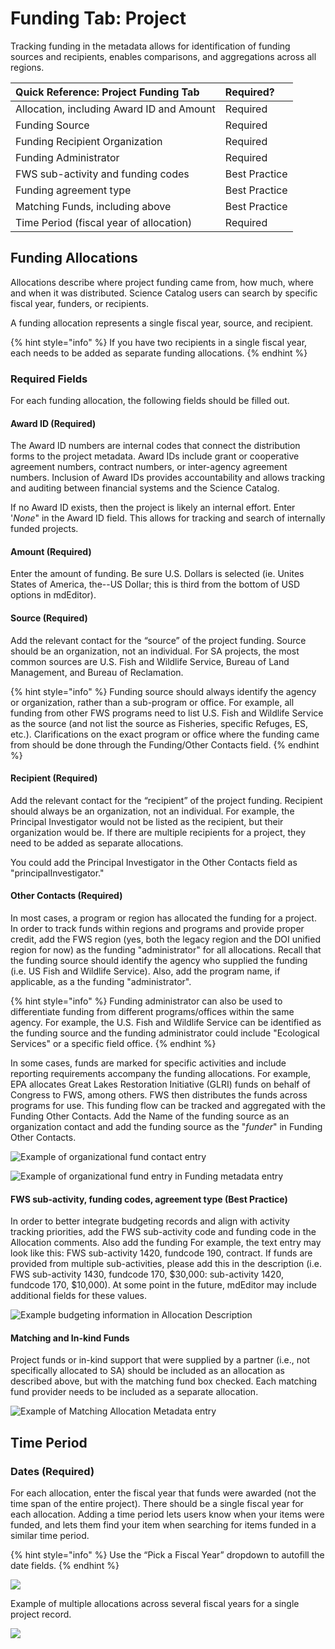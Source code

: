 # Funding Tab: Project

Tracking funding in the metadata allows for identification of funding sources and recipients, enables comparisons, and aggregations across all regions.

| **Quick Reference: Project Funding Tab** | Required? |
| :--- | :--- |
| Allocation, including Award ID and Amount | Required |
| Funding Source | Required |
| Funding Recipient Organization | Required |
| Funding Administrator | Required |
| FWS sub-activity and funding codes | Best Practice |
| Funding agreement type | Best Practice |
| Matching Funds, including above | Best Practice |
| Time Period \(fiscal year of allocation\) | Required |

## Funding Allocations

Allocations describe where project funding came from, how much, where and when it was distributed. Science Catalog users can search by specific fiscal year, funders, or recipients.

A funding allocation represents a single fiscal year, source, and recipient.

{% hint style="info" %}
If you have two recipients in a single fiscal year, each needs to be added as separate funding allocations.
{% endhint %}

### Required Fields

For each funding allocation, the following fields should be filled out.

#### Award ID \(Required\)

The Award ID numbers are internal codes that connect the distribution forms to the project metadata. Award IDs include grant or cooperative agreement numbers, contract numbers, or inter-agency agreement numbers. Inclusion of Award IDs provides accountability and allows tracking and auditing between financial systems and the Science Catalog.

 If no Award ID exists, then the project is likely an internal effort. Enter '_None_" in the Award ID field. This allows for tracking and search of internally funded projects. 

#### Amount \(Required\)

Enter the amount of funding.  Be sure U.S. Dollars is selected \(ie. Unites States of America, the--US Dollar; this is third from the bottom of USD options in mdEditor\). 

#### Source \(Required\)

Add the relevant contact for the “source” of the project funding. Source should be an organization, not an individual. For SA projects, the most common sources are U.S. Fish and Wildlife Service, Bureau of Land Management, and Bureau of Reclamation. 

{% hint style="info" %}
Funding source should always identify the agency or organization, rather than a sub-program or office. For example, all funding from other FWS programs need to list U.S. Fish and Wildlife Service as the source \(and not list the source as Fisheries, specific Refuges, ES, etc.\). Clarifications on the exact program or office where the funding came from should be done through the Funding/Other Contacts field.
{% endhint %}

#### Recipient \(Required\)

Add the relevant contact for the “recipient” of the project funding. Recipient should always be an organization, not an individual. For example, the Principal Investigator would not be listed as the recipient, but their organization would be. If there are multiple recipients for a project, they need to be added as separate allocations.

You could add the Principal Investigator in the Other Contacts field as "principalInvestigator."

#### Other Contacts \(Required\)

In most cases, a program or region has allocated the funding for a project.  In order to track funds within regions and programs and provide proper credit, add the FWS region \(yes, both the legacy region and the DOI unified region for now\) as the funding "administrator" for all allocations. Recall that the funding source should identify the agency who supplied the funding \(i.e. US Fish and Wildlife Service\).  Also, add the program name, if applicable, as a the funding "administrator".  

{% hint style="info" %}
Funding administrator can also be used to differentiate funding from different programs/offices within the same agency. For example, the U.S. Fish and Wildlife Service can be identified as the funding source and the funding administrator could include "Ecological Services" or a specific field office.
{% endhint %}

In some cases, funds are marked for specific activities and include reporting requirements accompany the funding allocations.  For example, EPA allocates Great Lakes Restoration Initiative \(GLRI\) funds on behalf of Congress to FWS, among others. FWS then distributes the funds across programs for use.  This funding flow can be tracked and aggregated with the Funding Other Contacts.  Add the Name of the funding source as an organization contact and add the funding source as the "_funder_" in Funding Other Contacts.

![Example of organizational fund contact entry](../.gitbook/assets/image%20%2812%29.png)

![Example of organizational fund entry in Funding metadata entry](../.gitbook/assets/image%20%2810%29.png)

#### FWS sub-activity, funding codes, agreement type \(Best Practice\)

In order to better integrate budgeting records and align with activity tracking priorities, add the FWS sub-activity code and funding code in the Allocation comments. Also add the funding For example, the text entry may look like this:  FWS sub-activity 1420, fundcode 190, contract.  If funds are provided from multiple sub-activities, please add this in the description \(i.e. FWS sub-activity 1430, fundcode 170, $30,000: sub-activity 1420, fundcode 170, $10,000\). At some point in the future, mdEditor may include additional fields for these values.

![Example budgeting information in Allocation Description](../.gitbook/assets/image%20%2820%29.png)

#### Matching and In-kind Funds

Project funds or in-kind support that were supplied by a partner \(i.e., not specifically allocated to SA\) should be included as an allocation as described above, but with the matching fund box checked. Each matching fund provider needs to be included as a separate allocation.

![Example of Matching Allocation Metadata entry](../.gitbook/assets/image%20%2816%29.png)

## Time Period

### Dates \(Required\)

For each allocation, enter the fiscal year that funds were awarded \(not the time span of the entire project\). There should be a single fiscal year for each allocation. Adding a time period lets users know when your items were funded, and lets them find your item when searching for items funded in a similar time period.

{% hint style="info" %}
Use the “Pick a Fiscal Year” dropdown to autofill the date fields.
{% endhint %}

![](../.gitbook/assets/project_funding_timeperiod.PNG)

Example of multiple allocations across several fiscal years for a single project record.

![](../.gitbook/assets/project_funding_list.PNG)

